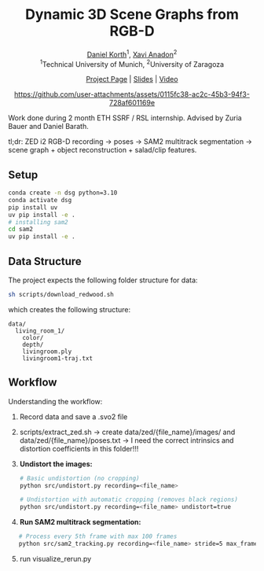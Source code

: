 <div align="center">

# Dynamic 3D Scene Graphs from RGB-D
[Daniel Korth](https://danielkorth.io/)<sup>1</sup>, [Xavi Anadon](https://x.com/XaviXva)<sup>2</sup> <br>
<sup>1</sup>Technical University of Munich, <sup>2</sup>University of Zaragoza

[Project Page](https://danielkorth.github.io/sfm-reconstruction-priors/) | [Slides](docs/static/pdfs/slides.pdf) | [Video](https://youtu.be/tMiMO2Wnj8Q)



https://github.com/user-attachments/assets/0115fc38-ac2c-45b3-94f3-728af601169e


</div>



Work done during 2 month ETH SSRF / RSL internship. Advised by Zuria Bauer and Daniel Barath.

tl;dr: ZED i2 RGB-D recording -> poses -> SAM2 multitrack segmentation -> scene graph + object reconstruction + salad/clip features.

## Setup


```bash
conda create -n dsg python=3.10
conda activate dsg
pip install uv 
uv pip install -e .
# installing sam2
cd sam2
uv pip install -e .
```

## Data Structure
The project expects the following folder structure for data:

```bash
sh scripts/download_redwood.sh
```

which creates the following structure:
```
data/
  living_room_1/
    color/
    depth/
    livingroom.ply
    livingroom1-traj.txt
```

## Workflow

Understanding the workflow:
1. Record data and save a .svo2 file
2. scripts/extract_zed.sh -> create data/zed/{file_name}/images/ and data/zed/{file_name}/poses.txt
    -> I need the correct intrinsics and distortion coefficients in this folder!!!
3. **Undistort the images:**
   ```bash
   # Basic undistortion (no cropping)
   python src/undistort.py recording=<file_name>
   
   # Undistortion with automatic cropping (removes black regions)
   python src/undistort.py recording=<file_name> undistort=true
   ```

4. **Run SAM2 multitrack segmentation:**
```bash
   # Process every 5th frame with max 100 frames
   python src/sam2_tracking.py recording=<file_name> stride=5 max_frames=100 sam=tiny
```

5. run visualize_rerun.py 
